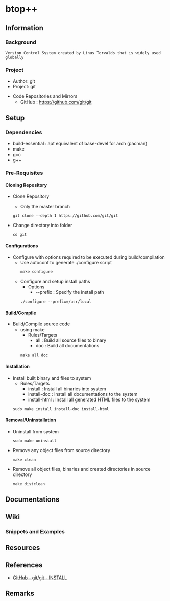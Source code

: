 # btop++

## Information
### Background
```
Version Control System created by Linus Torvalds that is widely used globally
```

### Project
+ Author: git
+ Project: git
- Code Repositories and Mirrors
    + GitHub  : https://github.com/git/git

## Setup
### Dependencies
+ build-essential : apt equivalent of base-devel for arch (pacman)
+ make
+ gcc
+ g++

### Pre-Requisites

#### Cloning Repository
- Clone Repository
    + Only the master branch
    ```console
    git clone --depth 1 https://github.com/git/git
    ```

- Change directory into folder
    ```console 
    cd git
    ```

#### Configurations
- Configure with options required to be executed during build/compilation 
    - Use autoconf to generate ./configure script
        ```console
        make configure
        ```
    - Configure and setup install paths
        - Options
            + --prefix : Specify the install path
        ```console
        ./configure --prefix=/usr/local
        ```

#### Build/Compile
- Build/Compile source code 
    - using make
        - Rules/Targets
            + all : Build all source files to binary
            + doc : Build all documentations
        ```console
        make all doc
        ```

#### Installation
- Install built binary and files to system
    - Rules/Targets
        + install : Install all binaries into system
        + install-doc : Install all documentations to the system
        + install-html : Install all generated HTML files to the system
    ```console
    sudo make install install-doc install-html
    ```

#### Removal/Uninstallation
- Uninstall from system
    ```console
    sudo make uninstall
    ```

- Remove any object files from source directory
    ```console
    make clean
    ```

- Remove all object files, binaries and created directories in source directory
    ```console
    make distclean
    ```

## Documentations


## Wiki
### Snippets and Examples

## Resources

## References
+ [GitHub - git/git - INSTALL](https://github.com/git/git/blob/master/INSTALL)

## Remarks
